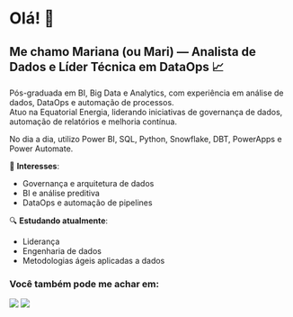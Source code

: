 # Olá! 👋
## Me chamo Mariana (ou Mari) — Analista de Dados e Líder Técnica em DataOps 📈

Pós-graduada em BI, Big Data e Analytics, com experiência em análise de dados, DataOps e automação de processos.  
Atuo na Equatorial Energia, liderando iniciativas de governança de dados, automação de relatórios e melhoria contínua.

No dia a dia, utilizo Power BI, SQL, Python, Snowflake, DBT, PowerApps e Power Automate.

🎯 **Interesses**:
- Governança e arquitetura de dados
- BI e análise preditiva
- DataOps e automação de pipelines

🔍 **Estudando atualmente**:
- Liderança
- Engenharia de dados
- Metodologias ágeis aplicadas a dados

### Você também pode me achar em:
<div>
<a href = "mailto:marixfonseca@gmail.com"><img loading="lazy" src="https://img.shields.io/badge/Gmail-D14836?style=for-the-badge&logo=gmail&logoColor=white" target="_blank"></a>
<a href="https://www.linkedin.com/in/mariana-fonseca-a5845817a/" target="_blank"><img loading="lazy" src="https://img.shields.io/badge/-LinkedIn-%230077B5?style=for-the-badge&logo=linkedin&logoColor=white" target="_blank"></a>   
</div>

